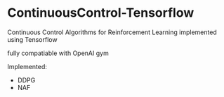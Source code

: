 # ContinuousControl-Tensorflow
Continuous Control Algorithms for Reinforcement Learning implemented using Tensorflow

fully compatiable with OpenAI gym

Implemented:
- DDPG
- NAF
